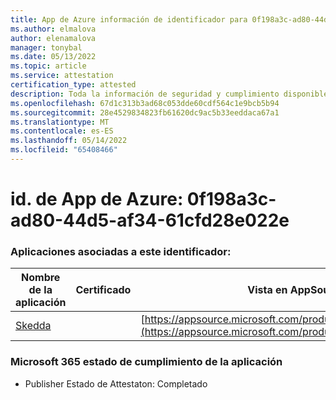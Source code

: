 ```yaml
---
title: App de Azure información de identificador para 0f198a3c-ad80-44d5-af34-61cfd28e022e
ms.author: elmalova
author: elenamalova
manager: tonybal
ms.date: 05/13/2022
ms.topic: article
ms.service: attestation
certification_type: attested
description: Toda la información de seguridad y cumplimiento disponible para 0f198a3c-ad80-44d5-af34-61cfd28e022e.
ms.openlocfilehash: 67d1c313b3ad68c053dde60cdf564c1e9bcb5b94
ms.sourcegitcommit: 28e4529834823fb61620dc9ac5b33eeddaca67a1
ms.translationtype: MT
ms.contentlocale: es-ES
ms.lasthandoff: 05/14/2022
ms.locfileid: "65408466"
---
```

# <a name="azure-app-id-0f198a3c-ad80-44d5-af34-61cfd28e022e"></a>id. de App de Azure: 0f198a3c-ad80-44d5-af34-61cfd28e022e


### <a name="apps-associated-with-this-id"></a>Aplicaciones asociadas a este identificador:
| **Nombre de la aplicación** | **Certificado** | **Vista en AppSource** |
|--------------|---------------|-----------------------|
| [Skedda](../forward/WA200004065.md) |  | [https://appsource.microsoft.com/product/office/WA200004065](https://appsource.microsoft.com/product/office/WA200004065) |

### <a name="microsoft-365-app-compliance-status"></a>Microsoft 365 estado de cumplimiento de la aplicación
- Publisher Estado de Attestaton: Completado
